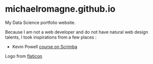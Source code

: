 # michaelromagne.github.io

My Data Science portfolio website.

Because I am not a web developer and do not have natural web design talents, I took inspirations from a few places : 
- Kevin Powell [course on Scrimba](https://scrimba.com/learn/portfolio)

Logo from [flaticon](https://www.flaticon.com/fr/)
